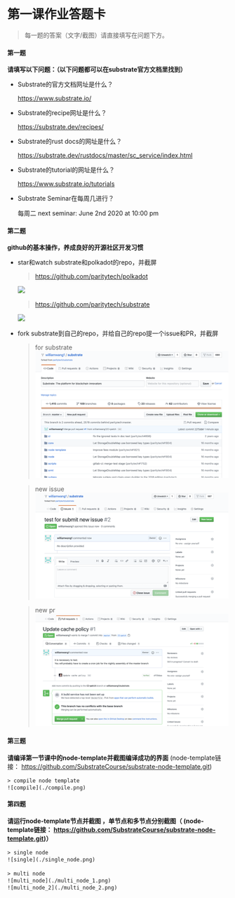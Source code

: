 # 第一课作业答题卡

> 每一题的答案（文字/截图）请直接填写在问题下方。

#### 第一题

**请填写以下问题：（以下问题都可以在substrate官方文档里找到）**

- Substrate的官方文档网址是什么？

  https://www.substrate.io/

- Substrate的recipe网址是什么？

  https://substrate.dev/recipes/

- Substrate的rust docs的网址是什么？

  https://substrate.dev/rustdocs/master/sc_service/index.html

- Substrate的tutorial的网址是什么？

  https://www.substrate.io/tutorials

- Substrate Seminar在每周几进行？

  每周二
  next seminar:
  June 2nd 2020 at 10:00 pm



#### 第二题

**github的基本操作，养成良好的开源社区开发习惯**

- star和watch substrate和polkadot的repo，并截屏
  > https://github.com/paritytech/polkadot
  <img src = "https://github.com/williamwang1/team1/blob/master/lesson1/polkadot_star_watch.png">

  > https://github.com/paritytech/substrate
  <img src = "https://github.com/williamwang1/team1/blob/master/lesson1/substrate_star_watch.png">

- fork substrate到自己的repo，并给自己的repo提一个issue和PR，并截屏

    > for substrate
    ![fork_substrate](./fork_substrate.png)

    > new issue
    ![new_issue](./new_issue.png)

    > new pr
    ![pull_request](./pull_request.png)



#### 第三题

**请编译第一节课中的node-template并截图编译成功的界面** (node-template链接： https://github.com/SubstrateCourse/substrate-node-template.git)

    > compile node template
    ![compile](./compile.png)

#### 第四题

**请运行node-template节点并截图 ，单节点和多节点分别截图（ (node-template链接： https://github.com/SubstrateCourse/substrate-node-template.git)）**

    > single node
    ![single](./single_node.png)

    > multi node
    ![multi_node](./multi_node_1.png)
    ![multi_node_2](./multi_node_2.png)